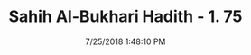 ---
title        : "Sahih Al-Bukhari Hadith - 1. 75"
date         : 7/25/2018 1:48:10 PM
draft        : false
type         : "hadith"
layout       : "hadith"
BookCode     : "SHB"
VolumeNumber : "1"
HadithNumber : "75"
categories  :  ["Knowledge-'O Allah! Bestow on him the knowledge of the Book'"]
tags  :  ["Ibn Abbas"]
---